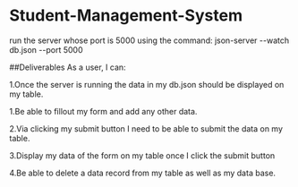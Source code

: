 # Student-Management-System

 
run the server whose port is 5000 using the command:
json-server --watch db.json --port 5000



##Deliverables
As a user, I can:

1.Once the server is running the data in my db.json should be displayed on my table.

1.Be able to fillout my form and add any other data.

2.Via clicking my submit button I need to be able to submit the data on my table.

3.Display my data of the form on my table once I click the submit button

4.Be able to delete a data record from my table as well as my data base.



